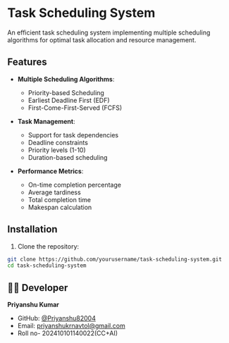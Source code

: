 # Task Scheduling System

An efficient task scheduling system implementing multiple scheduling algorithms for optimal task allocation and resource management.

## Features

- **Multiple Scheduling Algorithms**:
  - Priority-based Scheduling
  - Earliest Deadline First (EDF)
  - First-Come-First-Served (FCFS)

- **Task Management**:
  - Support for task dependencies
  - Deadline constraints
  - Priority levels (1-10)
  - Duration-based scheduling

- **Performance Metrics**:
  - On-time completion percentage
  - Average tardiness
  - Total completion time
  - Makespan calculation

## Installation

1. Clone the repository:
```bash
git clone https://github.com/yourusername/task-scheduling-system.git
cd task-scheduling-system
```

## 👨‍💻 Developer

**Priyanshu Kumar**  
- GitHub: [@Priyanshu82004](https://github.com/Priyashu82004)
- Email: priyanshukrnavtol@gmail.com
- Roll no- 202410101140022(CC+AI)
